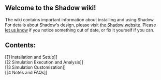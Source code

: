 ## Welcome to the Shadow wiki! 

The wiki contains important information about installing and using Shadow. For details about Shadow's design, please visit [the Shadow website](http://shadow.cs.umn.edu/design/). Please [let us know](https://wwws.cs.umn.edu/mm-cs/listinfo/shadow-dev) if you notice something out of date, or fix it yourself if you can.

## Contents:

[[1 Installation and Setup]]  
[[2 Simulation Execution and Analysis]]  
[[3 Simulation Customization]]  
[[4 Notes and FAQs]]  